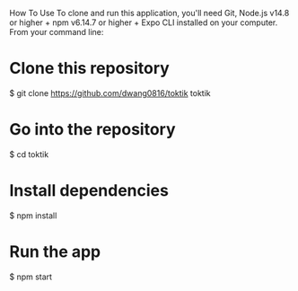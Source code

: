 How To Use
To clone and run this application, you'll need Git, Node.js v14.8 or higher + npm v6.14.7 or higher + Expo CLI installed on your computer. From your command line:

# Clone this repository
$ git clone https://github.com/dwang0816/toktik
toktik

# Go into the repository
$ cd toktik

# Install dependencies
$ npm install

# Run the app
$ npm start

